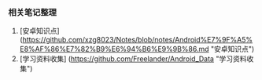 ### 相关笔记整理
1. [安卓知识点] (https://github.com/xzg8023/Notes/blob/notes/Android%E7%9F%A5%E8%AF%86%E7%82%B9%E6%94%B6%E9%9B%86.md "安卓知识点")
1. [学习资料收集] (https://github.com/Freelander/Android_Data "学习资料收集")

